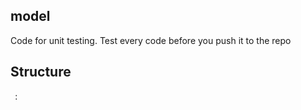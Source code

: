 ## model

Code for unit testing. Test every code before you push it to the repo

## Structure

`` ``: 
